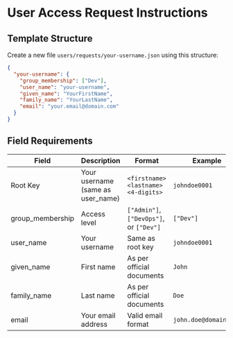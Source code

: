 # User Access Request Instructions

## Template Structure

Create a new file `users/requests/your-username.json` using this structure:

```json
{
  "your-username": {
    "group_membership": ["Dev"],
    "user_name": "your-username",
    "given_name": "YourFirstName",
    "family_name": "YourLastName",
    "email": "your.email@domain.com"
  }
}
```

## Field Requirements

| Field            | Description                       | Format                                  | Example               |
| ---------------- | --------------------------------- | --------------------------------------- | --------------------- |
| Root Key         | Your username (same as user_name) | `<firstname><lastname><4-digits>`       | `johndoe0001`         |
| group_membership | Access level                      | `["Admin"]`, `["DevOps"]`, or `["Dev"]` | `["Dev"]`             |
| user_name        | Your username                     | Same as root key                        | `johndoe0001`         |
| given_name       | First name                        | As per official documents               | `John`                |
| family_name      | Last name                         | As per official documents               | `Doe`                 |
| email            | Your email address                | Valid email format                      | `john.doe@domain.com` |
